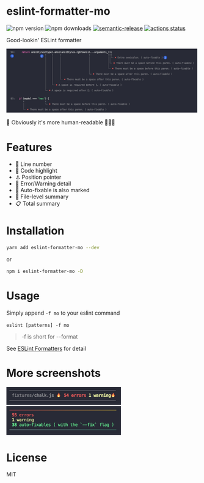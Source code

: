 # eslint-formatter-mo

![npm version](https://img.shields.io/npm/v/eslint-formatter-mo)
![npm downloads](https://img.shields.io/npm/dm/eslint-formatter-mo)
[![semantic-release](https://img.shields.io/badge/%20%20%F0%9F%93%A6%F0%9F%9A%80-semantic--release-e10079.svg)](https://github.com/semantic-release/semantic-release)
[![actions status](https://github.com/fengzilong/eslint-formatter-mo/workflows/Release/badge.svg)](https://github.com/fengzilong/eslint-formatter-mo/actions/workflows/release.yml)

Good-lookin' ESLint formatter

<img src="media/screenshot.jpg" alt="screenshot" width="500px">

🎊 Obviously it's more human-readable 🎉🎉🎉

# Features

- 🎯 Line number
- 🌈 Code highlight
- ⚓️ Position pointer
- 🦄 Error/Warning detail
- 🍻 Auto-fixable is also marked
- 📄 File-level summary
- 📋 Total summary



# Installation

```bash
yarn add eslint-formatter-mo --dev
```

or

```bash
npm i eslint-formatter-mo -D
```

# Usage

Simply append `-f mo` to your eslint command

`eslint [patterns] -f mo`

> -f is short for --format

See [ESLint Formatters](https://eslint.org/docs/user-guide/formatters/#eslint-formatters) for detail

# More screenshots

<img src="media/file-level-summary.jpg" alt="file-level-summary" width="300px">

<img src="media/summary.jpg" alt="summary" width="300px">

# License

MIT

